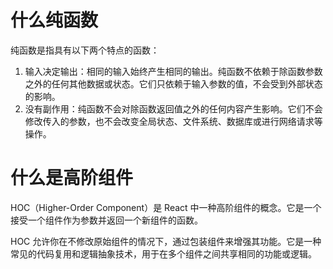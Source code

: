 # 什么纯函数

纯函数是指具有以下两个特点的函数：

1. 输入决定输出：相同的输入始终产生相同的输出。纯函数不依赖于除函数参数之外的任何其他数据或状态。它们只依赖于输入参数的值，不会受到外部状态的影响。
2. 没有副作用：纯函数不会对除函数返回值之外的任何内容产生影响。它们不会修改传入的参数，也不会改变全局状态、文件系统、数据库或进行网络请求等操作。

# 什么是高阶组件

HOC（Higher-Order Component）是 React 中一种高阶组件的概念。它是一个接受一个组件作为参数并返回一个新组件的函数。

HOC 允许你在不修改原始组件的情况下，通过包装组件来增强其功能。它是一种常见的代码复用和逻辑抽象技术，用于在多个组件之间共享相同的功能或逻辑。
